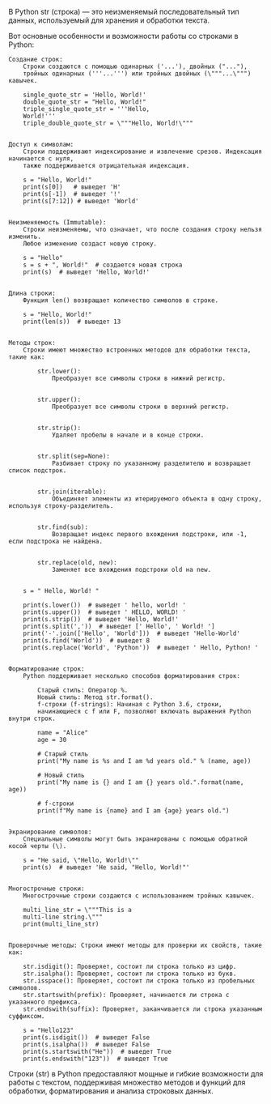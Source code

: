 

В Python str (строка) — это неизменяемый последовательный тип данных, используемый для хранения и обработки текста.


Вот основные особенности и возможности работы со строками в Python:

    Создание строк:
        Строки создаются с помощью одинарных ('...'), двойных ("..."),
        тройных одинарных ('''...''') или тройных двойных (\"""...\""") кавычек.

        single_quote_str = 'Hello, World!'
        double_quote_str = "Hello, World!"
        triple_single_quote_str = '''Hello,
        World!'''
        triple_double_quote_str = \"""Hello, World!\"""


    Доступ к символам:
        Строки поддерживают индексирование и извлечение срезов. Индексация начинается с нуля,
        также поддерживается отрицательная индексация.

        s = "Hello, World!"
        print(s[0])   # выведет 'H'
        print(s[-1])  # выведет '!'
        print(s[7:12]) # выведет 'World'


    Неизменяемость (Immutable):
        Строки неизменяемы, что означает, что после создания строку нельзя изменить.
        Любое изменение создаст новую строку.

        s = "Hello"
        s = s + ", World!"  # создается новая строка
        print(s)  # выведет 'Hello, World!'


    Длина строки:
        Функция len() возвращает количество символов в строке.

        s = "Hello, World!"
        print(len(s))  # выведет 13


    Методы строк:
        Строки имеют множество встроенных методов для обработки текста, такие как:

            str.lower():
                Преобразует все символы строки в нижний регистр.
            

            str.upper():
                Преобразует все символы строки в верхний регистр.
            

            str.strip():
                Удаляет пробелы в начале и в конце строки.
            

            str.split(sep=None):
                Разбивает строку по указанному разделителю и возвращает список подстрок.
            

            str.join(iterable):
                Объединяет элементы из итерируемого объекта в одну строку, используя строку-разделитель.
            

            str.find(sub):
                Возвращает индекс первого вхождения подстроки, или -1, если подстрока не найдена.
            

            str.replace(old, new):
                Заменяет все вхождения подстроки old на new.


        s = " Hello, World! "

        print(s.lower())  # выведет ' hello, world! '
        print(s.upper())  # выведет ' HELLO, WORLD! '
        print(s.strip())  # выведет 'Hello, World!'
        print(s.split(','))  # выведет [' Hello', ' World! ']
        print('-'.join(['Hello', 'World']))  # выведет 'Hello-World'
        print(s.find('World'))  # выведет 8
        print(s.replace('World', 'Python'))  # выведет ' Hello, Python! '


    Форматирование строк:
        Python поддерживает несколько способов форматирования строк:

            Старый стиль: Оператор %.
            Новый стиль: Метод str.format().
            f-строки (f-strings): Начиная с Python 3.6, строки,
            начинающиеся с f или F, позволяют включать выражения Python внутри строк.

            name = "Alice"
            age = 30
    
            # Старый стиль
            print("My name is %s and I am %d years old." % (name, age))
    
            # Новый стиль
            print("My name is {} and I am {} years old.".format(name, age))
    
            # f-строки
            print(f"My name is {name} and I am {age} years old.")


    Экранирование символов:
        Специальные символы могут быть экранированы с помощью обратной косой черты (\).

        s = "He said, \"Hello, World!\""
        print(s)  # выведет 'He said, "Hello, World!"'


    Многострочные строки:
        Многострочные строки создаются с использованием тройных кавычек.

        multi_line_str = \"""This is a
        multi-line string.\"""
        print(multi_line_str)


    Проверочные методы: Строки имеют методы для проверки их свойств, такие как:

        str.isdigit(): Проверяет, состоит ли строка только из цифр.
        str.isalpha(): Проверяет, состоит ли строка только из букв.
        str.isspace(): Проверяет, состоит ли строка только из пробельных символов.
        str.startswith(prefix): Проверяет, начинается ли строка с указанного префикса.
        str.endswith(suffix): Проверяет, заканчивается ли строка указанным суффиксом.

        s = "Hello123"
        print(s.isdigit())  # выведет False
        print(s.isalpha())  # выведет False
        print(s.startswith("He"))  # выведет True
        print(s.endswith("123"))  # выведет True



Строки (str) в Python предоставляют мощные и гибкие возможности для работы с текстом,
поддерживая множество методов и функций для обработки, форматирования и анализа строковых данных.


